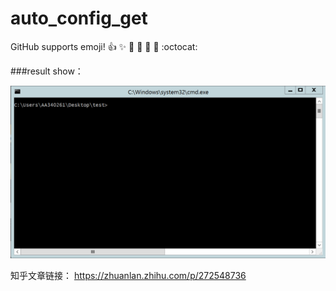 # auto_config_get

GitHub supports emoji!
:+1: :sparkles: :camel: :tada:
:rocket: :metal: :octocat:

###result show：


![image](https://github.com/sshuangliu/auto_config_get/blob/master/demo_show.gif)

知乎文章链接：
https://zhuanlan.zhihu.com/p/272548736

